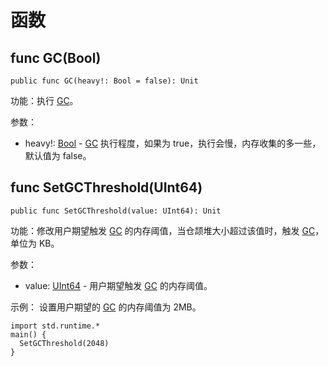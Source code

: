# 函数

## func GC(Bool)

```cangjie
public func GC(heavy!: Bool = false): Unit
```

功能：执行 [GC](runtime_package_funcs.md#func-gcbool)。

参数：

- heavy!: [Bool](../../core/core_package_api/core_package_intrinsics.md#bool) - [GC](runtime_package_funcs.md#func-gcbool) 执行程度，如果为 true，执行会慢，内存收集的多一些，默认值为 false。

## func SetGCThreshold(UInt64)

```cangjie
public func SetGCThreshold(value: UInt64): Unit
```

功能：修改用户期望触发 [GC](runtime_package_funcs.md#func-gcbool) 的内存阈值，当仓颉堆大小超过该值时，触发 [GC](runtime_package_funcs.md#func-gcbool)，单位为 KB。

参数：

- value: [UInt64](../../core/core_package_api/core_package_intrinsics.md#uint64) - 用户期望触发 [GC](runtime_package_funcs.md#func-gcbool) 的内存阈值。

示例：
设置用户期望的 [GC](runtime_package_funcs.md#func-gcbool) 的内存阈值为 2MB。

```cangjie
import std.runtime.*
main() {
  SetGCThreshold(2048)
}
```
